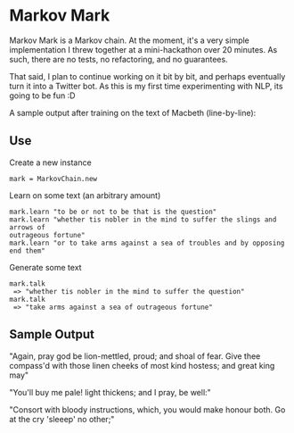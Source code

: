 # Markov Mark

Markov Mark is a Markov chain. At the moment, it's a very simple implementation
I threw together at a mini-hackathon over 20 minutes. As such, there are no
tests, no refactoring, and no guarantees.

That said, I plan to continue working on it bit by bit, and perhaps eventually
turn it into a Twitter bot. As this is my first time experimenting with NLP, its
going to be fun :D

A sample output after training on the text of Macbeth (line-by-line):

## Use

Create a new instance
```
mark = MarkovChain.new
```

Learn on some text (an arbitrary amount)
```
mark.learn "to be or not to be that is the question"
mark.learn "whether tis nobler in the mind to suffer the slings and arrows of
outrageous fortune"
mark.learn "or to take arms against a sea of troubles and by opposing end them"
```

Generate some text
```
mark.talk
 => "whether tis nobler in the mind to suffer the question"
mark.talk
 => "take arms against a sea of outrageous fortune"
```

## Sample Output

"Again, pray god be lion-mettled, proud; and shoal of fear. Give thee compass'd
with those linen cheeks of most kind hostess; and great king may"

"You'll buy me pale! light thickens; and I pray, be well:"

"Consort with bloody instructions, which, you would make honour both. Go at the
cry 'sleeep' no other;"
